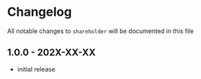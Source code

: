 # Changelog

All notable changes to `shareholder` will be documented in this file

## 1.0.0 - 202X-XX-XX

- initial release
